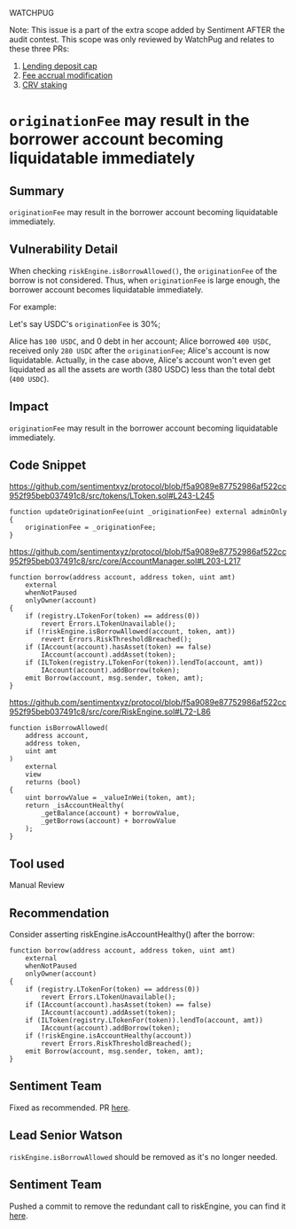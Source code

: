 WATCHPUG

Note: This issue is a part of the extra scope added by Sentiment AFTER the audit contest. This scope was only reviewed by WatchPug and relates to these three PRs:

1. [Lending deposit cap](https://github.com/sentimentxyz/protocol/pull/234)
2. [Fee accrual modification](https://github.com/sentimentxyz/protocol/pull/233)
3. [CRV staking](https://github.com/sentimentxyz/controller/pull/41)

# `originationFee` may result in the borrower account becoming liquidatable immediately

## Summary

`originationFee` may result in the borrower account becoming liquidatable immediately.

## Vulnerability Detail

When checking `riskEngine.isBorrowAllowed()`, the `originationFee` of the borrow is not considered. Thus, when `originationFee` is large enough, the borrower account becomes liquidatable immediately.

For example:

Let's say USDC's `originationFee` is 30%;

Alice has `100 USDC`, and 0 debt in her account;
Alice borrowed `400 USDC`, received only `280 USDC` after the `originationFee`;
Alice's account is now liquidatable.
Actually, in the case above, Alice's account won't even get liquidated as all the assets are worth (380 USDC) less than the total debt (`400 USDC`).

## Impact

`originationFee` may result in the borrower account becoming liquidatable immediately.

## Code Snippet
https://github.com/sentimentxyz/protocol/blob/f5a9089e87752986af522cc952f95beb037491c8/src/tokens/LToken.sol#L243-L245

```solidity
function updateOriginationFee(uint _originationFee) external adminOnly {
    originationFee = _originationFee;
}
```

https://github.com/sentimentxyz/protocol/blob/f5a9089e87752986af522cc952f95beb037491c8/src/core/AccountManager.sol#L203-L217

```solidity
function borrow(address account, address token, uint amt)
    external
    whenNotPaused
    onlyOwner(account)
{
    if (registry.LTokenFor(token) == address(0))
        revert Errors.LTokenUnavailable();
    if (!riskEngine.isBorrowAllowed(account, token, amt))
        revert Errors.RiskThresholdBreached();
    if (IAccount(account).hasAsset(token) == false)
        IAccount(account).addAsset(token);
    if (ILToken(registry.LTokenFor(token)).lendTo(account, amt))
        IAccount(account).addBorrow(token);
    emit Borrow(account, msg.sender, token, amt);
}
```

https://github.com/sentimentxyz/protocol/blob/f5a9089e87752986af522cc952f95beb037491c8/src/core/RiskEngine.sol#L72-L86

```solidity
function isBorrowAllowed(
    address account,
    address token,
    uint amt
)
    external
    view
    returns (bool)
{
    uint borrowValue = _valueInWei(token, amt);
    return _isAccountHealthy(
        _getBalance(account) + borrowValue,
        _getBorrows(account) + borrowValue
    );
}
```

## Tool used

Manual Review

## Recommendation

Consider asserting riskEngine.isAccountHealthy() after the borrow:

```solidity
function borrow(address account, address token, uint amt)
    external
    whenNotPaused
    onlyOwner(account)
{
    if (registry.LTokenFor(token) == address(0))
        revert Errors.LTokenUnavailable();
    if (IAccount(account).hasAsset(token) == false)
        IAccount(account).addAsset(token);
    if (ILToken(registry.LTokenFor(token)).lendTo(account, amt))
        IAccount(account).addBorrow(token);
    if (!riskEngine.isAccountHealthy(account))
        revert Errors.RiskThresholdBreached();
    emit Borrow(account, msg.sender, token, amt);
}
```

## Sentiment Team
Fixed as recommended. PR [here](https://github.com/sentimentxyz/protocol/pull/236).

## Lead Senior Watson
`riskEngine.isBorrowAllowed` should be removed as it's no longer needed.

## Sentiment Team
Pushed a commit to remove the redundant call to riskEngine, you can find it [here](https://github.com/sentimentxyz/protocol/pull/236/commits/bfc445b02784f8130181641ce0054382b4cc3ec5).

